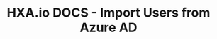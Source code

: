 ---
title: HXA.io DOCS - Import Users from Azure AD
label: Import Users from Azure AD
icon: rocket
order: 100
---